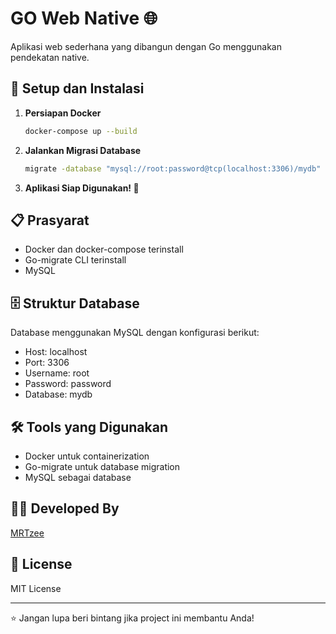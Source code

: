 # GO Web Native 🌐

Aplikasi web sederhana yang dibangun dengan Go menggunakan pendekatan native.

## 🚀 Setup dan Instalasi

1. **Persiapan Docker**
   ```bash
   docker-compose up --build
   ```

2. **Jalankan Migrasi Database**
   ```bash
   migrate -database "mysql://root:password@tcp(localhost:3306)/mydb" -path db/migrations up
   ```

3. **Aplikasi Siap Digunakan! 🎉**

## 📋 Prasyarat

- Docker dan docker-compose terinstall
- Go-migrate CLI terinstall
- MySQL

## 🗄️ Struktur Database

Database menggunakan MySQL dengan konfigurasi berikut:
- Host: localhost
- Port: 3306
- Username: root
- Password: password
- Database: mydb

## 🛠️ Tools yang Digunakan

- Docker untuk containerization
- Go-migrate untuk database migration
- MySQL sebagai database

## 👨‍💻 Developed By
[MRTzee](https://github.com/mrtzee)

## 📄 License
MIT License

---
⭐ Jangan lupa beri bintang jika project ini membantu Anda!
